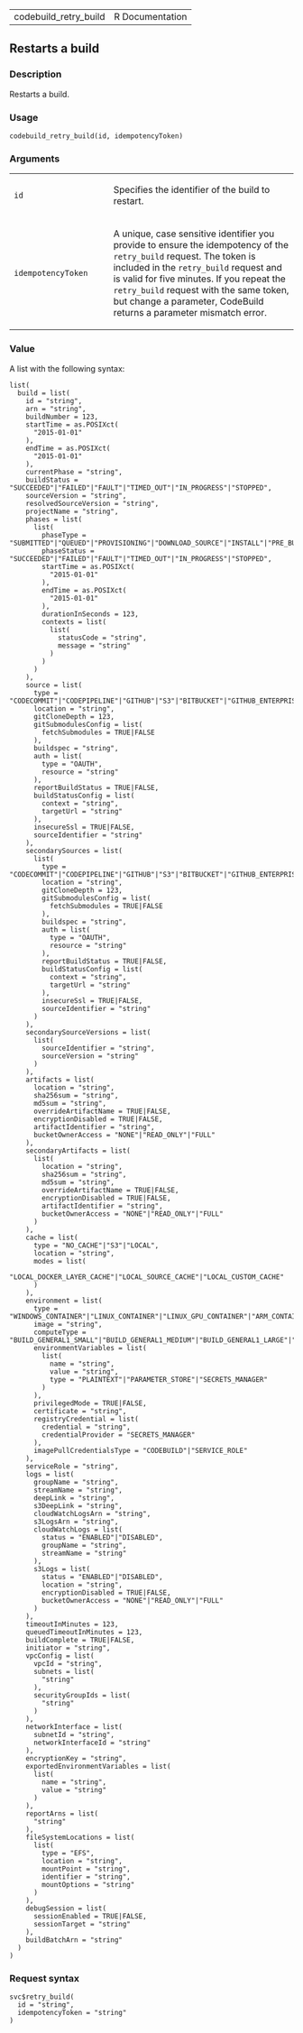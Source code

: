 <table style="width: 100%;">
<tbody>
<tr class="odd">
<td>codebuild_retry_build</td>
<td style="text-align: right;">R Documentation</td>
</tr>
</tbody>
</table>

## Restarts a build

### Description

Restarts a build.

### Usage

    codebuild_retry_build(id, idempotencyToken)

### Arguments

<table>
<colgroup>
<col style="width: 35%" />
<col style="width: 65%" />
</colgroup>
<tbody>
<tr class="odd">
<td><code id="codebuild_retry_build_:_id">id</code></td>
<td><p>Specifies the identifier of the build to restart.</p></td>
</tr>
<tr class="even">
<td><code
id="codebuild_retry_build_:_idempotencyToken">idempotencyToken</code></td>
<td><p>A unique, case sensitive identifier you provide to ensure the
idempotency of the <code>retry_build</code> request. The token is
included in the <code>retry_build</code> request and is valid for five
minutes. If you repeat the <code>retry_build</code> request with the
same token, but change a parameter, CodeBuild returns a parameter
mismatch error.</p></td>
</tr>
</tbody>
</table>

### Value

A list with the following syntax:

    list(
      build = list(
        id = "string",
        arn = "string",
        buildNumber = 123,
        startTime = as.POSIXct(
          "2015-01-01"
        ),
        endTime = as.POSIXct(
          "2015-01-01"
        ),
        currentPhase = "string",
        buildStatus = "SUCCEEDED"|"FAILED"|"FAULT"|"TIMED_OUT"|"IN_PROGRESS"|"STOPPED",
        sourceVersion = "string",
        resolvedSourceVersion = "string",
        projectName = "string",
        phases = list(
          list(
            phaseType = "SUBMITTED"|"QUEUED"|"PROVISIONING"|"DOWNLOAD_SOURCE"|"INSTALL"|"PRE_BUILD"|"BUILD"|"POST_BUILD"|"UPLOAD_ARTIFACTS"|"FINALIZING"|"COMPLETED",
            phaseStatus = "SUCCEEDED"|"FAILED"|"FAULT"|"TIMED_OUT"|"IN_PROGRESS"|"STOPPED",
            startTime = as.POSIXct(
              "2015-01-01"
            ),
            endTime = as.POSIXct(
              "2015-01-01"
            ),
            durationInSeconds = 123,
            contexts = list(
              list(
                statusCode = "string",
                message = "string"
              )
            )
          )
        ),
        source = list(
          type = "CODECOMMIT"|"CODEPIPELINE"|"GITHUB"|"S3"|"BITBUCKET"|"GITHUB_ENTERPRISE"|"NO_SOURCE",
          location = "string",
          gitCloneDepth = 123,
          gitSubmodulesConfig = list(
            fetchSubmodules = TRUE|FALSE
          ),
          buildspec = "string",
          auth = list(
            type = "OAUTH",
            resource = "string"
          ),
          reportBuildStatus = TRUE|FALSE,
          buildStatusConfig = list(
            context = "string",
            targetUrl = "string"
          ),
          insecureSsl = TRUE|FALSE,
          sourceIdentifier = "string"
        ),
        secondarySources = list(
          list(
            type = "CODECOMMIT"|"CODEPIPELINE"|"GITHUB"|"S3"|"BITBUCKET"|"GITHUB_ENTERPRISE"|"NO_SOURCE",
            location = "string",
            gitCloneDepth = 123,
            gitSubmodulesConfig = list(
              fetchSubmodules = TRUE|FALSE
            ),
            buildspec = "string",
            auth = list(
              type = "OAUTH",
              resource = "string"
            ),
            reportBuildStatus = TRUE|FALSE,
            buildStatusConfig = list(
              context = "string",
              targetUrl = "string"
            ),
            insecureSsl = TRUE|FALSE,
            sourceIdentifier = "string"
          )
        ),
        secondarySourceVersions = list(
          list(
            sourceIdentifier = "string",
            sourceVersion = "string"
          )
        ),
        artifacts = list(
          location = "string",
          sha256sum = "string",
          md5sum = "string",
          overrideArtifactName = TRUE|FALSE,
          encryptionDisabled = TRUE|FALSE,
          artifactIdentifier = "string",
          bucketOwnerAccess = "NONE"|"READ_ONLY"|"FULL"
        ),
        secondaryArtifacts = list(
          list(
            location = "string",
            sha256sum = "string",
            md5sum = "string",
            overrideArtifactName = TRUE|FALSE,
            encryptionDisabled = TRUE|FALSE,
            artifactIdentifier = "string",
            bucketOwnerAccess = "NONE"|"READ_ONLY"|"FULL"
          )
        ),
        cache = list(
          type = "NO_CACHE"|"S3"|"LOCAL",
          location = "string",
          modes = list(
            "LOCAL_DOCKER_LAYER_CACHE"|"LOCAL_SOURCE_CACHE"|"LOCAL_CUSTOM_CACHE"
          )
        ),
        environment = list(
          type = "WINDOWS_CONTAINER"|"LINUX_CONTAINER"|"LINUX_GPU_CONTAINER"|"ARM_CONTAINER"|"WINDOWS_SERVER_2019_CONTAINER",
          image = "string",
          computeType = "BUILD_GENERAL1_SMALL"|"BUILD_GENERAL1_MEDIUM"|"BUILD_GENERAL1_LARGE"|"BUILD_GENERAL1_2XLARGE",
          environmentVariables = list(
            list(
              name = "string",
              value = "string",
              type = "PLAINTEXT"|"PARAMETER_STORE"|"SECRETS_MANAGER"
            )
          ),
          privilegedMode = TRUE|FALSE,
          certificate = "string",
          registryCredential = list(
            credential = "string",
            credentialProvider = "SECRETS_MANAGER"
          ),
          imagePullCredentialsType = "CODEBUILD"|"SERVICE_ROLE"
        ),
        serviceRole = "string",
        logs = list(
          groupName = "string",
          streamName = "string",
          deepLink = "string",
          s3DeepLink = "string",
          cloudWatchLogsArn = "string",
          s3LogsArn = "string",
          cloudWatchLogs = list(
            status = "ENABLED"|"DISABLED",
            groupName = "string",
            streamName = "string"
          ),
          s3Logs = list(
            status = "ENABLED"|"DISABLED",
            location = "string",
            encryptionDisabled = TRUE|FALSE,
            bucketOwnerAccess = "NONE"|"READ_ONLY"|"FULL"
          )
        ),
        timeoutInMinutes = 123,
        queuedTimeoutInMinutes = 123,
        buildComplete = TRUE|FALSE,
        initiator = "string",
        vpcConfig = list(
          vpcId = "string",
          subnets = list(
            "string"
          ),
          securityGroupIds = list(
            "string"
          )
        ),
        networkInterface = list(
          subnetId = "string",
          networkInterfaceId = "string"
        ),
        encryptionKey = "string",
        exportedEnvironmentVariables = list(
          list(
            name = "string",
            value = "string"
          )
        ),
        reportArns = list(
          "string"
        ),
        fileSystemLocations = list(
          list(
            type = "EFS",
            location = "string",
            mountPoint = "string",
            identifier = "string",
            mountOptions = "string"
          )
        ),
        debugSession = list(
          sessionEnabled = TRUE|FALSE,
          sessionTarget = "string"
        ),
        buildBatchArn = "string"
      )
    )

### Request syntax

    svc$retry_build(
      id = "string",
      idempotencyToken = "string"
    )
